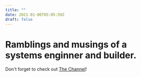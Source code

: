 ```yaml
---
title: ""
date: 2021-01-06T05:05:59Z
draft: false
---
```

# Ramblings and musings of a systems enginner and builder.

Don't forget to check out [The Channel](https://www.youtube.com/channel/UCI_tKM35Gndgd18ifK7BghA)!
